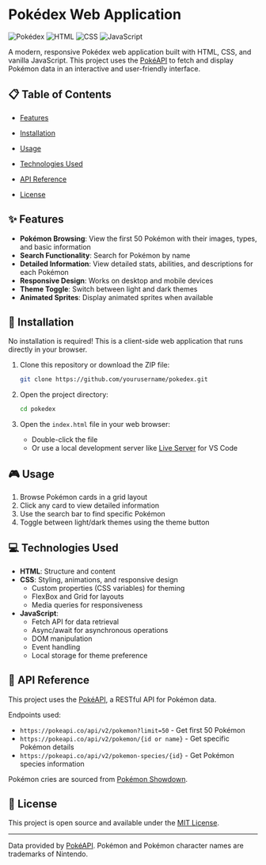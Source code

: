 # Pokédex Web Application

![Pokédex](https://img.shields.io/badge/Pok%C3%A9dex-Web%20App-red)
![HTML](https://img.shields.io/badge/HTML-5-orange)
![CSS](https://img.shields.io/badge/CSS-3-blue)
![JavaScript](https://img.shields.io/badge/JavaScript-ES6-yellow)

A modern, responsive Pokédex web application built with HTML, CSS, and vanilla JavaScript. This project uses the [PokéAPI](https://pokeapi.co/) to fetch and display Pokémon data in an interactive and user-friendly interface.

## 📋 Table of Contents

- [Features](#features)

- [Installation](#installation)
- [Usage](#usage)
- [Technologies Used](#technologies-used)
- [API Reference](#api-reference)
- [License](#license)

## ✨ Features

- **Pokémon Browsing**: View the first 50 Pokémon with their images, types, and basic information
- **Search Functionality**: Search for Pokémon by name
- **Detailed Information**: View detailed stats, abilities, and descriptions for each Pokémon
- **Responsive Design**: Works on desktop and mobile devices
- **Theme Toggle**: Switch between light and dark themes
- **Animated Sprites**: Display animated sprites when available

## 🚀 Installation

No installation is required! This is a client-side web application that runs directly in your browser.

1. Clone this repository or download the ZIP file:

   ```bash
   git clone https://github.com/yourusername/pokedex.git
   ```

2. Open the project directory:

   ```bash
   cd pokedex
   ```

3. Open the `index.html` file in your web browser:
   - Double-click the file
   - Or use a local development server like [Live Server](https://marketplace.visualstudio.com/items?itemName=ritwickdey.LiveServer) for VS Code

## 🎮 Usage

1. Browse Pokémon cards in a grid layout
2. Click any card to view detailed information
3. Use the search bar to find specific Pokémon
4. Toggle between light/dark themes using the theme button

## 💻 Technologies Used

- **HTML**: Structure and content
- **CSS**: Styling, animations, and responsive design
  - Custom properties (CSS variables) for theming
  - FlexBox and Grid for layouts
  - Media queries for responsiveness
- **JavaScript**:
  - Fetch API for data retrieval
  - Async/await for asynchronous operations
  - DOM manipulation
  - Event handling
  - Local storage for theme preference

## 🔌 API Reference

This project uses the [PokéAPI](https://pokeapi.co/), a RESTful API for Pokémon data.

Endpoints used:

- `https://pokeapi.co/api/v2/pokemon?limit=50` - Get first 50 Pokémon
- `https://pokeapi.co/api/v2/pokemon/{id or name}` - Get specific Pokémon details
- `https://pokeapi.co/api/v2/pokemon-species/{id}` - Get Pokémon species information

Pokémon cries are sourced from [Pokémon Showdown](https://play.pokemonshowdown.com/audio/cries/).

## 📝 License

This project is open source and available under the [MIT License](LICENSE).

---

Data provided by [PokéAPI](https://pokeapi.co/). Pokémon and Pokémon character names are trademarks of Nintendo.

